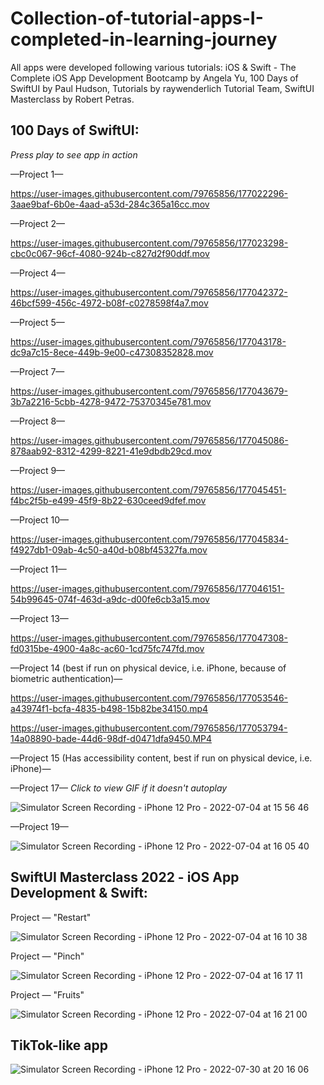 # Collection-of-tutorial-apps-I-completed-in-learning-journey

All apps were developed following various tutorials: iOS & Swift - The Complete iOS App Development Bootcamp by Angela Yu, 100 Days of SwiftUI by Paul Hudson, Tutorials by raywenderlich Tutorial Team, SwiftUI Masterclass by Robert Petras.

## 100 Days of SwiftUI:

*Press play to see app in action*

—Project 1— 




https://user-images.githubusercontent.com/79765856/177022296-3aae9baf-6b0e-4aad-a53d-284c365a16cc.mov


—Project 2— 


https://user-images.githubusercontent.com/79765856/177023298-cbc0c067-96cf-4080-924b-c827d2f90ddf.mov


—Project 4—


https://user-images.githubusercontent.com/79765856/177042372-46bcf599-456c-4972-b08f-c0278598f4a7.mov

—Project 5—


https://user-images.githubusercontent.com/79765856/177043178-dc9a7c15-8ece-449b-9e00-c47308352828.mov

—Project 7—


https://user-images.githubusercontent.com/79765856/177043679-3b7a2216-5cbb-4278-9472-75370345e781.mov

—Project 8—



https://user-images.githubusercontent.com/79765856/177045086-878aab92-8312-4299-8221-41e9dbdb29cd.mov

—Project 9—


https://user-images.githubusercontent.com/79765856/177045451-f4bc2f5b-e499-45f9-8b22-630ceed9dfef.mov

—Project 10—

https://user-images.githubusercontent.com/79765856/177045834-f4927db1-09ab-4c50-a40d-b08bf45327fa.mov

—Project 11—



https://user-images.githubusercontent.com/79765856/177046151-54b99645-074f-463d-a9dc-d00fe6cb3a15.mov


—Project 13—



https://user-images.githubusercontent.com/79765856/177047308-fd0315be-4900-4a8c-ac60-1cd75fc747fd.mov

—Project 14 (best if run on physical device, i.e. iPhone, because of biometric authentication)—

https://user-images.githubusercontent.com/79765856/177053546-a43974f1-bcfa-4835-b498-15b82be34150.mp4

https://user-images.githubusercontent.com/79765856/177053794-14a08890-bade-44d6-98df-d0471dfa9450.MP4


—Project 15 (Has accessibility content, best if run on physical device, i.e. iPhone)—

—Project 17—
*Click to view GIF if it doesn't autoplay*

![Simulator Screen Recording - iPhone 12 Pro - 2022-07-04 at 15 56 46](https://user-images.githubusercontent.com/79765856/177211403-78d9c4ea-21d1-4471-b1ab-b6542bd807e2.gif)


—Project 19—


![Simulator Screen Recording - iPhone 12 Pro - 2022-07-04 at 16 05 40](https://user-images.githubusercontent.com/79765856/177211908-8eb9d448-7216-47b0-b822-d4c626a7891f.gif)


## SwiftUI Masterclass 2022 - iOS App Development & Swift:

Project — "Restart"

![Simulator Screen Recording - iPhone 12 Pro - 2022-07-04 at 16 10 38](https://user-images.githubusercontent.com/79765856/177212352-c91a73a5-817a-4134-b1de-a620eb2a7882.gif)


Project — "Pinch"

![Simulator Screen Recording - iPhone 12 Pro - 2022-07-04 at 16 17 11](https://user-images.githubusercontent.com/79765856/177212781-1950cf8c-994a-4fcc-a72e-36dbe466da0a.gif)

Project — "Fruits"


![Simulator Screen Recording - iPhone 12 Pro - 2022-07-04 at 16 21 00](https://user-images.githubusercontent.com/79765856/177213132-8621df33-33a7-469d-b994-cfc7a33c452f.gif)



## TikTok-like app


![Simulator Screen Recording - iPhone 12 Pro - 2022-07-30 at 20 16 06](https://user-images.githubusercontent.com/79765856/182004358-c3539ec8-868b-4e3a-b6c0-6bdcefc8fc7c.gif)

